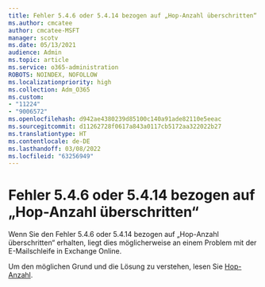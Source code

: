 ```yaml
---
title: Fehler 5.4.6 oder 5.4.14 bezogen auf „Hop-Anzahl überschritten“
ms.author: cmcatee
author: cmcatee-MSFT
manager: scotv
ms.date: 05/13/2021
audience: Admin
ms.topic: article
ms.service: o365-administration
ROBOTS: NOINDEX, NOFOLLOW
ms.localizationpriority: high
ms.collection: Adm_O365
ms.custom:
- "11224"
- "9006572"
ms.openlocfilehash: d942ae4380239d85100c140a91ade82110e5eeac
ms.sourcegitcommit: d11262728f0617a843a0117cb5172aa322022b27
ms.translationtype: HT
ms.contentlocale: de-DE
ms.lasthandoff: 03/08/2022
ms.locfileid: "63256949"
---
```

# <a name="error-546-or-5414-related-to-hop-count-exceeded"></a>Fehler 5.4.6 oder 5.4.14 bezogen auf „Hop-Anzahl überschritten“

Wenn Sie den Fehler 5.4.6 oder 5.4.14 bezogen auf „Hop-Anzahl überschritten“ erhalten, liegt dies möglicherweise an einem Problem mit der E-Mailschleife in Exchange Online.

Um den möglichen Grund und die Lösung zu verstehen, lesen Sie [Hop-Anzahl](https://docs.microsoft.com/exchange/mail-flow-best-practices/non-delivery-reports-in-exchange-online/fix-error-code-5-4-6-through-5-4-20-in-exchange-online).